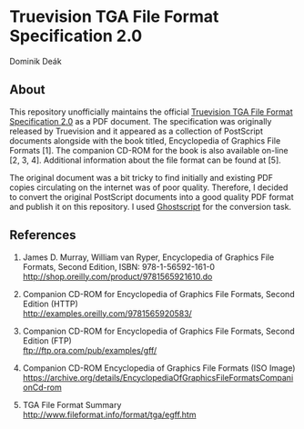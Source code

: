 # Truevision TGA File Format Specification 2.0

Dominik De&aacute;k

## About

This repository unofficially maintains the official [Truevision TGA File Format Specification 2.0](./truevision-tga.pdf) as a PDF document. The specification was originally released by Truevision and it appeared as a collection of PostScript documents alongside with the book titled, Encyclopedia of Graphics File Formats [1]. The companion CD-ROM for the book is also available on-line [2, 3, 4]. Additional information about the file format can be found at [5]. 

The original document was a bit tricky to find initially and existing PDF copies circulating on the internet was of poor quality. Therefore, I decided to convert the original PostScript documents into a good quality PDF format and publish it on this repository. I used [Ghostscript](http://www.ghostscript.com/) for the conversion task.

## References

1. James D. Murray, William van Ryper, Encyclopedia of Graphics File Formats, 
   Second Edition, ISBN: 978-1-56592-161-0 <br>
   <http://shop.oreilly.com/product/9781565921610.do>

2. Companion CD-ROM for Encyclopedia of Graphics File Formats, Second Edition (HTTP) <br>
  <http://examples.oreilly.com/9781565920583/>

3. Companion CD-ROM for Encyclopedia of Graphics File Formats, Second Edition (FTP) <br>
   <ftp://ftp.ora.com/pub/examples/gff/>

4. Companion CD-ROM Encyclopedia of Graphics File Formats (ISO Image) <br>
   <https://archive.org/details/EncyclopediaOfGraphicsFileFormatsCompanionCd-rom>

5. TGA File Format Summary <br>
   <http://www.fileformat.info/format/tga/egff.htm>